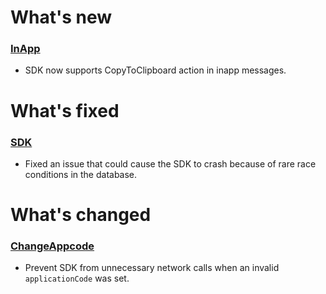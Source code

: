 # What's new

### [InApp](https://github.com/emartech/android-emarsys-sdk/wiki#3-inapp)

* SDK now supports CopyToClipboard action in inapp messages.

# What's fixed

### [SDK](https://github.com/emartech/android-emarsys-sdk/wiki)

* Fixed an issue that could cause the SDK to crash because of rare race conditions in the database.

# What's changed

### [ChangeAppcode](https://github.com/emartech/android-emarsys-sdk/wiki#6-ApplicationCode-and-merchantId-change)

* Prevent SDK from unnecessary network calls when an invalid `applicationCode` was set.